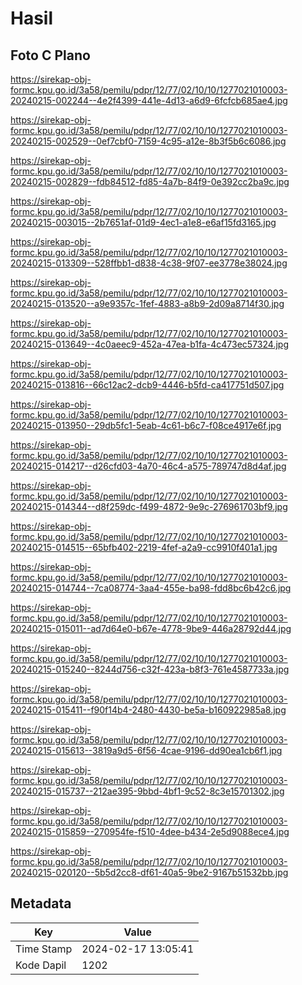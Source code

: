 # Hasil

## Foto C Plano

https://sirekap-obj-formc.kpu.go.id/3a58/pemilu/pdpr/12/77/02/10/10/1277021010003-20240215-002244--4e2f4399-441e-4d13-a6d9-6fcfcb685ae4.jpg

https://sirekap-obj-formc.kpu.go.id/3a58/pemilu/pdpr/12/77/02/10/10/1277021010003-20240215-002529--0ef7cbf0-7159-4c95-a12e-8b3f5b6c6086.jpg

https://sirekap-obj-formc.kpu.go.id/3a58/pemilu/pdpr/12/77/02/10/10/1277021010003-20240215-002829--fdb84512-fd85-4a7b-84f9-0e392cc2ba9c.jpg

https://sirekap-obj-formc.kpu.go.id/3a58/pemilu/pdpr/12/77/02/10/10/1277021010003-20240215-003015--2b7651af-01d9-4ec1-a1e8-e6af15fd3165.jpg

https://sirekap-obj-formc.kpu.go.id/3a58/pemilu/pdpr/12/77/02/10/10/1277021010003-20240215-013309--528ffbb1-d838-4c38-9f07-ee3778e38024.jpg

https://sirekap-obj-formc.kpu.go.id/3a58/pemilu/pdpr/12/77/02/10/10/1277021010003-20240215-013520--a9e9357c-1fef-4883-a8b9-2d09a8714f30.jpg

https://sirekap-obj-formc.kpu.go.id/3a58/pemilu/pdpr/12/77/02/10/10/1277021010003-20240215-013649--4c0aeec9-452a-47ea-b1fa-4c473ec57324.jpg

https://sirekap-obj-formc.kpu.go.id/3a58/pemilu/pdpr/12/77/02/10/10/1277021010003-20240215-013816--66c12ac2-dcb9-4446-b5fd-ca417751d507.jpg

https://sirekap-obj-formc.kpu.go.id/3a58/pemilu/pdpr/12/77/02/10/10/1277021010003-20240215-013950--29db5fc1-5eab-4c61-b6c7-f08ce4917e6f.jpg

https://sirekap-obj-formc.kpu.go.id/3a58/pemilu/pdpr/12/77/02/10/10/1277021010003-20240215-014217--d26cfd03-4a70-46c4-a575-789747d8d4af.jpg

https://sirekap-obj-formc.kpu.go.id/3a58/pemilu/pdpr/12/77/02/10/10/1277021010003-20240215-014344--d8f259dc-f499-4872-9e9c-276961703bf9.jpg

https://sirekap-obj-formc.kpu.go.id/3a58/pemilu/pdpr/12/77/02/10/10/1277021010003-20240215-014515--65bfb402-2219-4fef-a2a9-cc9910f401a1.jpg

https://sirekap-obj-formc.kpu.go.id/3a58/pemilu/pdpr/12/77/02/10/10/1277021010003-20240215-014744--7ca08774-3aa4-455e-ba98-fdd8bc6b42c6.jpg

https://sirekap-obj-formc.kpu.go.id/3a58/pemilu/pdpr/12/77/02/10/10/1277021010003-20240215-015011--ad7d64e0-b67e-4778-9be9-446a28792d44.jpg

https://sirekap-obj-formc.kpu.go.id/3a58/pemilu/pdpr/12/77/02/10/10/1277021010003-20240215-015240--8244d756-c32f-423a-b8f3-761e4587733a.jpg

https://sirekap-obj-formc.kpu.go.id/3a58/pemilu/pdpr/12/77/02/10/10/1277021010003-20240215-015411--f90f14b4-2480-4430-be5a-b160922985a8.jpg

https://sirekap-obj-formc.kpu.go.id/3a58/pemilu/pdpr/12/77/02/10/10/1277021010003-20240215-015613--3819a9d5-6f56-4cae-9196-dd90ea1cb6f1.jpg

https://sirekap-obj-formc.kpu.go.id/3a58/pemilu/pdpr/12/77/02/10/10/1277021010003-20240215-015737--212ae395-9bbd-4bf1-9c52-8c3e15701302.jpg

https://sirekap-obj-formc.kpu.go.id/3a58/pemilu/pdpr/12/77/02/10/10/1277021010003-20240215-015859--270954fe-f510-4dee-b434-2e5d9088ece4.jpg

https://sirekap-obj-formc.kpu.go.id/3a58/pemilu/pdpr/12/77/02/10/10/1277021010003-20240215-020120--5b5d2cc8-df61-40a5-9be2-9167b51532bb.jpg


## Metadata

| Key        | Value               |
| ---------- | ------------------- |
| Time Stamp | 2024-02-17 13:05:41 |
| Kode Dapil | 1202                |



